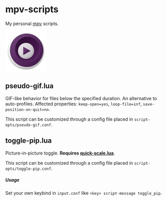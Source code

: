 # mpv-scripts

My personal [mpv](https://mpv.io) scripts.

![mpv logo](https://raw.githubusercontent.com/mpv-player/mpv.io/master/source/images/mpv-logo-128.png)

pseudo-gif.lua
------
GIF-like behavior for files below the specified duration. An alternative to auto-profiles. Affected properties: `keep-open=yes`, `loop-file=inf`, `save-position-on-quit=no`.

This script can be customized through a config file placed in `script-opts/pseudo-gif.conf`.

toggle-pip.lua
------
Picture-in-picture toggle. **Requires [quick-scale.lua](https://github.com/VideoPlayerCode/mpv-tools)**.

This script can be customized through a config file placed in `script-opts/toggle-pip.conf`.

##### Usage

Set your own keybind in `input.conf` like `<key> script-message toggle_pip`.
